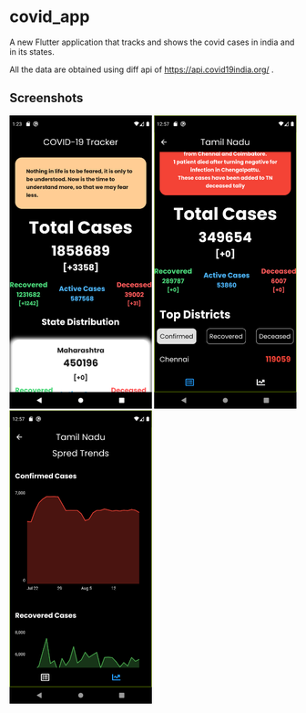 # covid_app

A new Flutter application that tracks and shows the covid cases in india and in its states.

All the data are obtained using diff api of  https://api.covid19india.org/ .



## Screenshots
<div class="row">
      <img src="screenshots/ss1.png" width="250">
      <img src="screenshots/ss2.png" width="250">
      <img src="screenshots/ss3.png" width="250">
</div>
